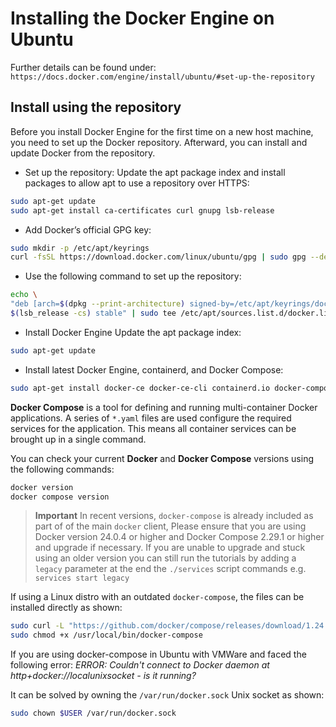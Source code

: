 # Installing the Docker Engine on Ubuntu

Further details can be found under: `https://docs.docker.com/engine/install/ubuntu/#set-up-the-repository`

## Install using the repository

Before you install Docker Engine for the first time on a new host machine, you need to set up the Docker repository.
Afterward, you can install and update Docker from the repository.

-   Set up the repository: Update the apt package index and install packages to allow apt to use a repository over
    HTTPS:

```bash
sudo apt-get update
sudo apt-get install ca-certificates curl gnupg lsb-release
```

-   Add Docker’s official GPG key:

```bash
sudo mkdir -p /etc/apt/keyrings
curl -fsSL https://download.docker.com/linux/ubuntu/gpg | sudo gpg --dearmor -o /etc/apt/keyrings/docker.gpg
```

-   Use the following command to set up the repository:

```bash
echo \
"deb [arch=$(dpkg --print-architecture) signed-by=/etc/apt/keyrings/docker.gpg] https://download.docker.com/linux/ubuntu \
$(lsb_release -cs) stable" | sudo tee /etc/apt/sources.list.d/docker.list > /dev/null
```

-   Install Docker Engine Update the apt package index:

```bash
sudo apt-get update
```

-   Install latest Docker Engine, containerd, and Docker Compose:

```bash
sudo apt-get install docker-ce docker-ce-cli containerd.io docker-compose-plugin
```

**Docker Compose** is a tool for defining and running multi-container Docker applications. A series of `*.yaml` files
are used configure the required services for the application. This means all container services can be brought up in a
single command.

You can check your current **Docker** and **Docker Compose** versions using the following commands:

```bash
docker version
docker compose version
```

> **Important** In recent versions, `docker-compose` is already included as part of of the main `docker` client, Please
> ensure that you are using Docker version 24.0.4 or higher and Docker Compose 2.29.1 or higher and upgrade if
> necessary. If you are unable to upgrade and stuck using an older version you can still run the tutorials by adding a
> `legacy` parameter at the end the `./services` script commands e.g. `services start legacy`

If using a Linux distro with an outdated `docker-compose`, the files can be installed directly as shown:

```bash
sudo curl -L "https://github.com/docker/compose/releases/download/1.24.0/docker-compose-$(uname -s)-$(uname -m)" -o /usr/local/bin/docker-compose
sudo chmod +x /usr/local/bin/docker-compose
```

If you are using docker-compose in Ubuntu with VMWare and faced the following error: _ERROR: Couldn't connect to Docker
daemon at http+docker://localunixsocket - is it running?_

It can be solved by owning the `/var/run/docker.sock` Unix socket as shown:

```bash
sudo chown $USER /var/run/docker.sock
```
